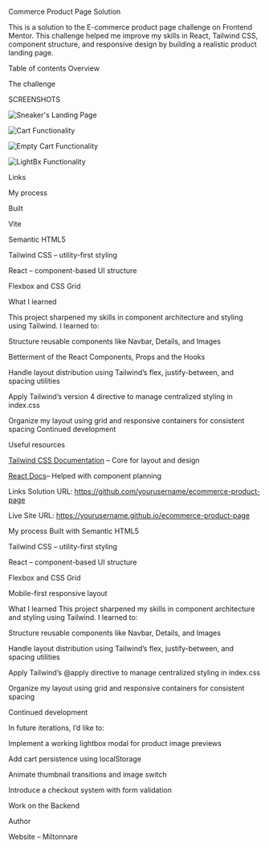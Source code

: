 Commerce Product Page Solution

This is a solution to the E-commerce product page challenge on Frontend Mentor. This challenge helped me improve my skills in React, Tailwind CSS, component structure, and responsive design by building a realistic product landing page.

Table of contents
Overview

The challenge

SCREENSHOTS

![Sneaker's Landing Page](../../../Pictures/sneakers1.png)

![Cart Functionality](sneakers2.png)

![Empty Cart Functionality](Sneakers3.png)

![LightBx Functionality](Sneakers4.png)

Links

My process

Built 

Vite

Semantic HTML5

Tailwind CSS – utility-first styling

React – component-based UI structure

Flexbox and CSS Grid

What I learned

This project sharpened my skills in component architecture and styling using Tailwind. I learned to:

Structure reusable components like Navbar, Details, and Images

Betterment of the React Components, Props and the Hooks

Handle layout distribution using Tailwind’s flex, justify-between, and spacing utilities

Apply Tailwind’s version 4 directive to manage centralized styling in index.css

Organize my layout using grid and responsive containers for consistent spacing
Continued development

Useful resources

[Tailwind CSS Documentation](https://tailwindcss.com/docs) – Core for layout and design

[React Docs](https://reactjs.org/docs/getting-started.html)– Helped with component planning




Links
Solution URL: https://github.com/yourusername/ecommerce-product-page

Live Site URL: https://yourusername.github.io/ecommerce-product-page

My process
Built with
Semantic HTML5

Tailwind CSS – utility-first styling

React – component-based UI structure

Flexbox and CSS Grid

Mobile-first responsive layout

What I learned
This project sharpened my skills in component architecture and styling using Tailwind. I learned to:

Structure reusable components like Navbar, Details, and Images

Handle layout distribution using Tailwind’s flex, justify-between, and spacing utilities

Apply Tailwind’s @apply directive to manage centralized styling in index.css

Organize my layout using grid and responsive containers for consistent spacing

Continued development

In future iterations, I’d like to:

Implement a working lightbox modal for product image previews

Add cart persistence using localStorage

Animate thumbnail transitions and image switch

Introduce a checkout system with form validation

Work on the Backend


Author

Website – Miltonnare

